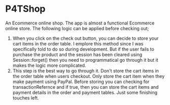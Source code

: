 # P4TShop
 An Ecommerce online shop.
 The app is almost a functional Ecommerce online store. 
 The following logic can be applied before checking out;
 1. When you click on the check out button, you can decide to store your cart items in the order table. I emplore this method since I was specifically told to do so during development. But if the user fails to purchase the product and the session has been cleared using Session::forget() then you need to programmatical go through it but it makes the logic more complicated. 
 2. This step is the best way to go through it. Don't store the cart items in the order table when users checkout. Only store the cart item when they make payment using PayPal. Before storing you can checking for transactionRefernce and if true, then you can store the cart items and payment details in the order and payment tables. 
 Just some finishing touches left. 

